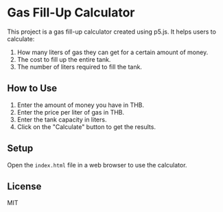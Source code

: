 
# Gas Fill-Up Calculator

This project is a gas fill-up calculator created using p5.js. It helps users to calculate:
1. How many liters of gas they can get for a certain amount of money.
2. The cost to fill up the entire tank.
3. The number of liters required to fill the tank.

## How to Use
1. Enter the amount of money you have in THB.
2. Enter the price per liter of gas in THB.
3. Enter the tank capacity in liters.
4. Click on the "Calculate" button to get the results.

## Setup
Open the `index.html` file in a web browser to use the calculator.

## License
MIT
